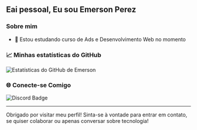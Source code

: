 ## Eai pessoal, Eu sou Emerson Perez

### Sobre mim
- 🌱 Estou estudando curso de Ads e Desenvolvimento Web no momento

### 📈 Minhas estatísticas do GitHub

![Estatísticas do GitHub de Emerson](https://github-readme-stats.vercel.app/api?username=emersonperez4&show_icons=true&theme=radical)

### 🌐 Conecte-se Comigo

<div>
  <a<a href="https://discord.com/channels/@mr_bisharp" target="_blank">
  <img src="https://img.shields.io/badge/Discord-7289DA?style=for-the-badge&logo=discord&logoColor=white" alt="Discord Badge">
  </a>
</div>

---
Obrigado por visitar meu perfil! Sinta-se à vontade para entrar em contato, se quiser colaborar ou apenas conversar sobre tecnologia!
